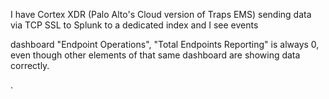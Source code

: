 




I have Cortex XDR (Palo Alto's Cloud version of Traps EMS) sending data via TCP SSL to Splunk to a dedicated index and I see events




dashboard "Endpoint Operations", "Total Endpoints Reporting" is always 0, even though other elements of that same dashboard are showing data correctly.











.

